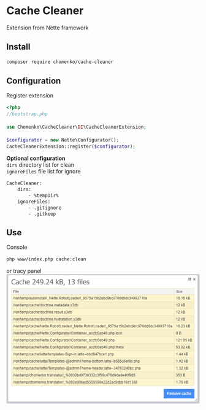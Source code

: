 # Cache Cleaner

Extension from Nette framework

## Install

````sh
composer require chomenko/cache-cleaner
````

## Configuration

Register extension

````php
<?php
//bootstrap.php

use Chomenko\CacheCleaner\DI\CacheCleanerExtension;

$configurator = new Nette\Configurator();
CacheCleanerExtension::register($configurator);
````

**Optional configuration** <br>
``dirs`` directory list for clean <br>
``ignoreFiles`` file list for ignore <br>

```neon
CacheCleaner:
	dirs:
		- %tempDir%
	ignoreFiles:
		- .gitignore
		- .gitkeep
```

## Use

Console
```bash
php www/index.php cache:clean
```

or tracy panel <br>
![panel.png](.docs/panel.PNG)